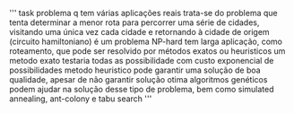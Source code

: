 '''
task
problema q tem várias aplicações reais
trata-se do problema que tenta determinar a menor rota para percorrer uma série de cidades, visitando uma única vez cada cidade e retornando à cidade de origem (circuito hamiltoniano)
é um problema NP-hard
tem larga aplicação, como roteamento, que pode ser resolvido por métodos exatos ou heuristicos
um metodo exato testaria todas as possibilidade com custo exponencial de possibilidades
metodo heuristico pode garantir uma solução de boa qualidade, apesar de não garantir solução otima
algoritmos genéticos podem ajudar na solução desse tipo de problema, bem como simulated annealing, ant-colony e tabu search
'''
